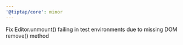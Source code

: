 ```yaml
---
'@tiptap/core': minor
---
```


Fix Editor.unmount() failing in test environments due to missing DOM remove() method
